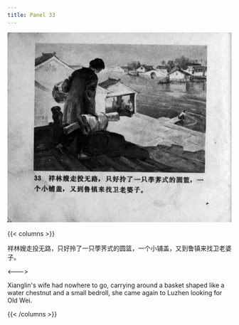 ```yaml
---
title: Panel 33
---
```


![zhufu panel](./../../../images/zhufu/seifert0772_zf_0038_033.jpg)

{{< columns >}}

祥林嫂走投无路，只好拎了一只荸荠式的圆篮，一个小铺盖，又到鲁镇来找卫老婆子。

<--->

Xianglin's wife had nowhere to go, carrying around a basket shaped like a water chestnut and a small bedroll, she came again to Luzhen looking for Old Wei.

{{< /columns >}}